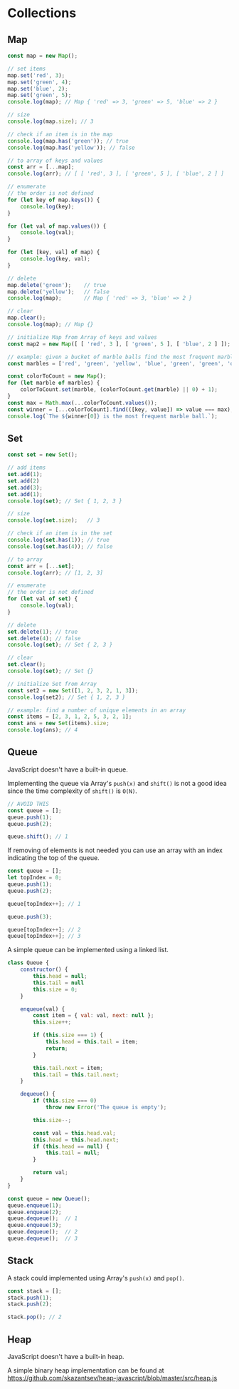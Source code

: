 # Collections

## Map
``` javascript
const map = new Map();

// set items
map.set('red', 3);
map.set('green', 4);
map.set('blue', 2);
map.set('green', 5);
console.log(map); // Map { 'red' => 3, 'green' => 5, 'blue' => 2 }

// size
console.log(map.size); // 3

// check if an item is in the map
console.log(map.has('green')); // true
console.log(map.has('yellow')); // false

// to array of keys and values
const arr = [...map];
console.log(arr); // [ [ 'red', 3 ], [ 'green', 5 ], [ 'blue', 2 ] ]

// enumerate
// the order is not defined
for (let key of map.keys()) {
    console.log(key);
}

for (let val of map.values()) {
    console.log(val);
}

for (let [key, val] of map) {
    console.log(key, val);
}

// delete
map.delete('green');    // true
map.delete('yellow');   // false
console.log(map);       // Map { 'red' => 3, 'blue' => 2 }

// clear
map.clear();
console.log(map); // Map {}

// initialize Map from Array of keys and values
const map2 = new Map([ [ 'red', 3 ], [ 'green', 5 ], [ 'blue', 2 ] ]);

// example: given a bucket of marble balls find the most frequent marble color.
const marbles = ['red', 'green', 'yellow', 'blue', 'green', 'green', 'orange', 'red', 'blue', 'yellow', 'blue', 'red', 'green'];

const colorToCount = new Map();
for (let marble of marbles) {
    colorToCount.set(marble, (colorToCount.get(marble) || 0) + 1);
}
const max = Math.max(...colorToCount.values());
const winner = [...colorToCount].find(([key, value]) => value === max);
console.log(`The ${winner[0]} is the most frequent marble ball.`);
```

## Set
``` javascript
const set = new Set();

// add items
set.add(1);
set.add(2)
set.add(3);
set.add(1);
console.log(set); // Set { 1, 2, 3 }

// size
console.log(set.size);   // 3

// check if an item is in the set
console.log(set.has(1)); // true
console.log(set.has(4)); // false

// to array
const arr = [...set];
console.log(arr); // [1, 2, 3]

// enumerate
// the order is not defined
for (let val of set) {
    console.log(val);
}

// delete
set.delete(1); // true
set.delete(4); // false
console.log(set); // Set { 2, 3 }

// clear
set.clear();
console.log(set); // Set {}

// initialize Set from Array
const set2 = new Set([1, 2, 3, 2, 1, 3]);
console.log(set2); // Set { 1, 2, 3 }

// example: find a number of unique elements in an array
const items = [2, 3, 1, 2, 5, 3, 2, 1];
const ans = new Set(items).size;
console.log(ans); // 4
```

## Queue
JavaScript doesn't have a built-in queue.

Implementing the queue via Array's `push(x)` and `shift()` is not a good idea since the time complexity of `shift()` is `O(N)`.

``` javascript
// AVOID THIS
const queue = [];
queue.push(1);
queue.push(2);

queue.shift(); // 1
```

If removing of elements is not needed you can use an array with an index indicating the top of the queue.

``` javascript
const queue = [];
let topIndex = 0;
queue.push(1);
queue.push(2);

queue[topIndex++]; // 1

queue.push(3);

queue[topIndex++]; // 2
queue[topIndex++]; // 3
```

A simple queue can be implemented using a linked list.
``` javascript
class Queue {
    constructor() {
        this.head = null;
        this.tail = null
        this.size = 0;
    }

    enqueue(val) {
        const item = { val: val, next: null };
        this.size++;

        if (this.size === 1) {
            this.head = this.tail = item;
            return;
        }

        this.tail.next = item;
        this.tail = this.tail.next;
    }

    dequeue() {
        if (this.size === 0)
            throw new Error('The queue is empty');

        this.size--;

        const val = this.head.val;
        this.head = this.head.next;
        if (this.head == null) {
            this.tail = null;
        }

        return val;
    }
}

const queue = new Queue();
queue.enqueue(1);
queue.enqueue(2);
queue.dequeue();  // 1
queue.enqueue(3);
queue.dequeue();  // 2
queue.dequeue();  // 3
```

## Stack
A stack could implemented using Array's `push(x)` and `pop()`.

``` javascript
const stack = [];
stack.push(1);
stack.push(2);

stack.pop(); // 2
```

## Heap
JavaScript doesn't have a built-in heap.

A simple binary heap implementation can be found at https://github.com/skazantsev/heap-javascript/blob/master/src/heap.js
